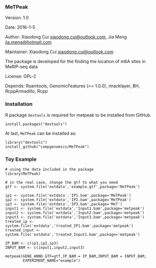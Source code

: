 ### MeTPeak

Version: 1.0

Date: 2016-1-5

Author: Xiaodong Cui <xiaodong.cui@outlook.com>, Jia Meng <jia.meng@hotmail.com>
  
  Maintainer: Xiaodong Cui <xiaodong.cui@outlook.com>

The package is developed for the finding the location of m6A sites in MeRIP-seq data

License: GPL-2

Depends: Rsamtools, GenomicFeatures (>= 1.0.0), rtracklayer, BH, RcppArmadillo, Rcpp


### Installation

R package `devtools` is required for metpeak to be installed from GitHub.
```
install.packages("devtools")
```
At last, `MeTPeak` can be installed as:
  
  ```
library("devtools")
install_github("compgenomics/MeTPeak")
```

### Toy Example
```
# using the data included in the package
library(MeTPeak)

# in the real case, change the gtf to what you need
gtf <- system.file('extdata','example.gtf',package='MeTPeak')

ip1 <- system.file('extdata','IP1.bam',package='MeTPeak')
ip2 <- system.file('extdata','IP2.bam',package='MeTPeak')
ip3 <- system.file('extdata','IP3.bam',package='MeT')
input1 <- system.file('extdata','Input1.bam',package='metpeak')
input2 <- system.file('extdata','Input2.bam',package='metpeak')
input3 <- system.file('extdata','Input3.bam',package='metpeak')
treated_ip <- system.file('extdata','treated_IP1.bam',package='metpeak')
treated_input <- system.file('extdata','treated_Input1.bam',package='metpeak')

IP_BAM <- c(ip1,ip2,ip3)
INPUT_BAM <- c(input1,input2,input3)

metpeak(GENE_ANNO_GTF=gtf,IP_BAM = IP_BAM,INPUT_BAM = INPUT_BAM,
        EXPERIMENT_NAME="example")
